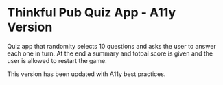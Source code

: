 # Thinkful Pub Quiz App - A11y Version

Quiz app that randomlty selects 10 questions and asks the user to answer each one in turn. At the end a summary and totoal score is given and the user is allowed to restart the game.

This version has been updated with A11y best practices.
